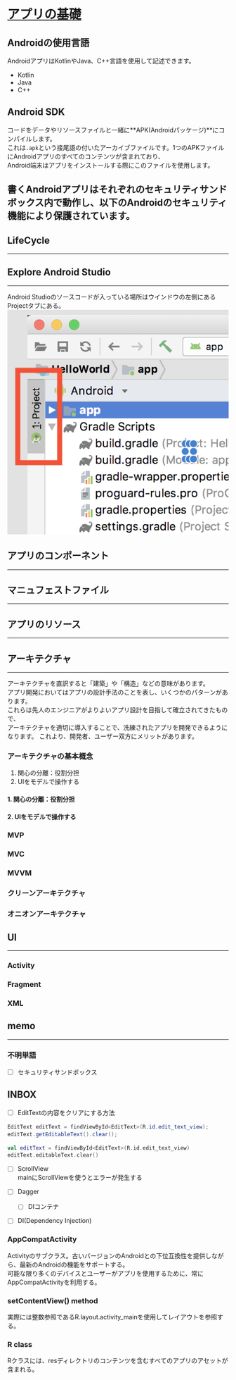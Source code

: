 # [アプリの基礎](https://developer.android.com/guide/components/fundamentals?hl=ja)
## Androidの使用言語
AndroidアプリはKotlinやJava、C++言語を使用して記述できます。
- Kotlin
- Java
- C++

## Android SDK
コードをデータやリソースファイルと一緒に**APK(Androidパッケージ)**にコンパイルします。  
これは`.apk`という接尾語の付いたアーカイブファイルです。1つのAPKファイルにAndroidアプリのすべてのコンテンツが含まれており、  
Android端末はアプリをインストールする際にこのファイルを使用します。

書くAndroidアプリはそれぞれのセキュリティサンドボックス内で動作し、以下のAndroidのセキュリティ機能により保護されています。
- 

## LifeCycle
---


## Explore Android Studio
---
Android Studioのソースコードが入っている場所はウインドウの左側にあるProjectタブにある。  
![](../画像/スクリーンショット/ProjectTab.png) 
  


## アプリのコンポーネント
---



## マニュフェストファイル
---


## アプリのリソース
---



## アーキテクチャ
---
アーキテクチャを直訳すると「建築」や「構造」などの意味があります。  
アプリ開発においてはアプリの設計手法のことを表し、いくつかのパターンがあります。  
これらは先人のエンジニアがよりよいアプリ設計を目指して確立されてきたもので、  
アーキテクチャを適切に導入することで、洗練されたアプリを開発できるようになります。
これより、開発者、ユーザー双方にメリットがあります。

### アーキテクチャの基本概念
1. 関心の分離：役割分担
2. UIをモデルで操作する

#### 1. 関心の分離：役割分担

#### 2. UIをモデルで操作する

### MVP
### MVC
### MVVM
### クリーンアーキテクチャ
### オニオンアーキテクチャ


## UI
---
### Activity
### Fragment
### XML




## memo
---
### 不明単語
- [ ] セキュリティサンドボックス



## INBOX
- [ ] EditTextの内容をクリアにする方法
```Java
EditText editText = findViewById<EditText>(R.id.edit_text_view);
editText.getEditableText().clear();
```
```Kotlin
val editText = findViewById<EditText>(R.id.edit_text_view)
editText.editableText.clear()
```

- [ ] ScrollView  
mainにScrollViewを使うとエラーが発生する

- [ ] Dagger
  - [ ] DIコンテナ

- [ ] DI(Dependency Injection)


### AppCompatActivity
Activityのサブクラス。古いバージョンのAndroidとの下位互換性を提供しながら、最新のAndroidの機能をサポートする。  
可能な限り多くのデバイスとユーザーがアプリを使用するために、常にAppCompatActivityを利用する。

### setContentView() method
実際には整数参照であるR.layout.activity_mainを使用してレイアウトを参照する。

### R class
Rクラスには、resディレクトリのコンテンツを含むすべてのアプリのアセットが含まれる。

